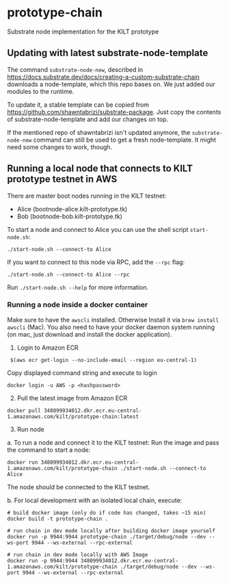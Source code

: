 # prototype-chain

Substrate node implementation for the KILT prototype

## Updating with latest substrate-node-template

The command `substrate-node-new`, described in https://docs.substrate.dev/docs/creating-a-custom-substrate-chain downloads a node-template, which this repo bases on.
We just added our modules to the runtime.

To update it, a stable template can be copied from https://github.com/shawntabrizi/substrate-package.
Just copy the contents of substrate-node-template and add our changes on top.

If the mentioned repo of shawntabrizi isn't updated anymore, the `substrate-node-new` command can still be used to get a fresh node-template. It might need some changes to work, though.

## Running a local node that connects to KILT prototype testnet in AWS

There are master boot nodes running in the KILT testnet:

* Alice (bootnode-alice.kilt-prototype.tk)
* Bob (bootnode-bob.kilt-prototype.tk)

To start a node and connect to Alice you can use the shell script `start-node.sh`:

```
./start-node.sh --connect-to Alice
``` 

If you want to connect to this node via RPC, add the `--rpc` flag:
```
./start-node.sh --connect-to Alice --rpc
```

Run `./start-node.sh --help` for more information.

### Running a node inside a docker container

Make sure to have the `awscli` installed. Otherwise Install it via `brew install awscli` (Mac).
You also need to have your docker daemon system running (on mac, just download and install the docker application).

1. Login to Amazon ECR

```
 $(aws ecr get-login --no-include-email --region eu-central-1)
```

Copy displayed command string and execute to login
```
docker login -u AWS -p <hashpassword>
```


2. Pull the latest image from Amazon ECR

```
docker pull 348099934012.dkr.ecr.eu-central-1.amazonaws.com/kilt/prototype-chain:latest
```

3. Run node

  a. To run a node and connect it to the KILT testnet: Run the image and pass the command to start a node:

```
docker run 348099934012.dkr.ecr.eu-central-1.amazonaws.com/kilt/prototype-chain ./start-node.sh --connect-to Alice
```
The node should be connected to the KILT testnet.


  b. For local development with an isolated local chain, execute: 

```
# build docker image (only do if code has changed, takes ~15 min)
docker build -t prototype-chain .

# run chain in dev mode locally after building docker image yourself
docker run -p 9944:9944 prototype-chain ./target/debug/node --dev --ws-port 9944 --ws-external --rpc-external

# run chain in dev mode locally with AWS Image
docker run -p 9944:9944 348099934012.dkr.ecr.eu-central-1.amazonaws.com/kilt/prototype-chain ./target/debug/node --dev --ws-port 9944 --ws-external --rpc-external
```
